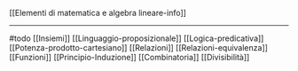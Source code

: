 [[Elementi di matematica e algebra lineare-info]]

---
#todo 
[[Insiemi]]
[[Linguaggio-proposizionale]]
[[Logica-predicativa]]
[[Potenza-prodotto-cartesiano]]
[[Relazioni]]
[[Relazioni-equivalenza]]
[[Funzioni]]
[[Principio-Induzione]]
[[Combinatoria]]
[[Divisibilità]]

